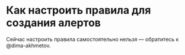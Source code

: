 # Как настроить правила для создания алертов

Сейчас настроить правила самостоятельно нельзя — обратитесь к @dima-akhmetov.


